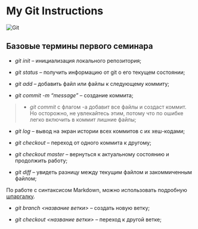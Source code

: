 # My Git Instructions
![Git](https://upload.wikimedia.org/wikipedia/commons/e/e0/Git-logo.svg "Логотип Git")
## Базовые термины первого семинара

* *git init* – инициализация локального репозитория;

* *git status* – получить информацию от git о его текущем состоянии;

* *git add* – добавить файл или файлы к следующему коммиту;

* *git commit -m “message”* – создание коммита;

>* *git commit* с флагом -a добавит все файлы и создаст коммит. Но осторожно, не увлекайтесь этим, потому что по ошибке легко включить в коммит лишние файлы;

* *git log* – вывод на экран истории всех коммитов с их хеш-кодами;

* *git checkout* – переход от одного коммита к другому;

* *git checkout master* – вернуться к актуальному состоянию и продолжить работу;

* *git diff* – увидеть разницу между текущим файлом и закоммиченным файлом;

По работе с синтаксисом Markdown, можно использовать подробную [шпаргалку](https://skillbox.ru/media/code/yazyk-razmetki-markdown-shpargalka-po-sintaksisu-s-primerami/ "Язык разметки Markdown: шпаргалка по синтаксису с примерами").

* *git branch <название ветки>* – создать новую ветку;

* *git checkout <название ветки>* – переход к другой ветке;

